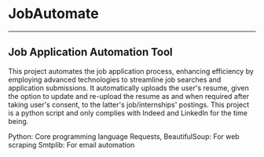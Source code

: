 # JobAutomate
------------------------------
Job Application Automation Tool
-------------------------------
This project automates the job application process, enhancing efficiency by employing advanced technologies to streamline job searches and application submissions. It automatically uploads the user's resume, given the option to update and re-upload the resume as and when required after taking user's consent, to the latter's job/internships' postings. This project is a python script and only complies with Indeed and LinkedIn for the time being.

Python: Core programming language
Requests, BeautifulSoup: For web scraping
Smtplib: For email automation
